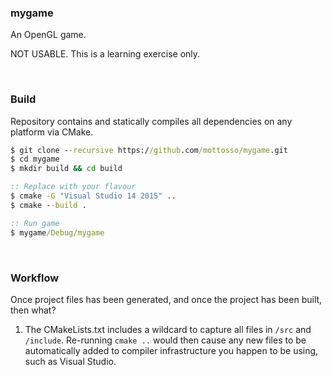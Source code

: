 ### mygame

An OpenGL game.

NOT USABLE. This is a learning exercise only.

<br>

### Build

Repository contains and statically compiles all dependencies on any platform via CMake.

```cmd
$ git clone --recursive https://github.com/mottosso/mygame.git
$ cd mygame
$ mkdir build && cd build

:: Replace with your flavour
$ cmake -G "Visual Studio 14 2015" ..
$ cmake --build .

:: Run game
$ mygame/Debug/mygame
```

<br>

### Workflow

Once project files has been generated, and once the project has been built, then what?

1. The CMakeLists.txt includes a wildcard to capture all files in `/src` and `/include`. Re-running `cmake ..` would then cause any new files to be automatically added to compiler infrastructure you happen to be using, such as Visual Studio.
